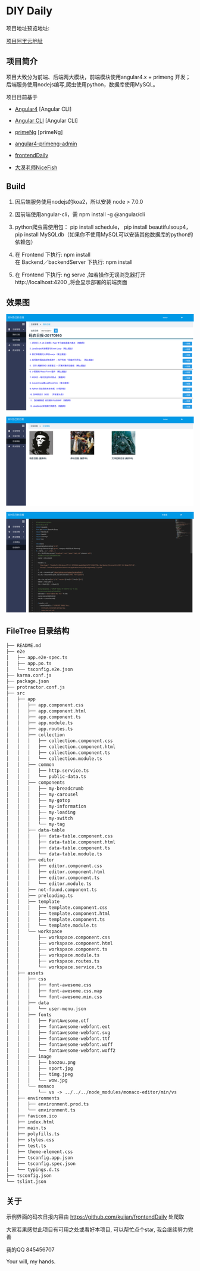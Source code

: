 # DIY Daily

项目地址预览地址:

[项目阿里云地址](http://139.196.87.132:8090)

## 项目简介

项目大致分为前端、后端两大模块，前端模块使用angular4.x + primeng 开发；后端服务使用nodejs编写,爬虫使用python，数据库使用MySQL。

项目目前基于

* [Angular4](https://angular.cn/docs/ts/latest/quickstart.html) [Angular CLI]

* [Angular CLI](https://cli.angular.io/) [Angular CLI]

* [primeNg](https://www.primefaces.org/primeng/#/) [primeNg]

* [angular4-primeng-admin](https://github.com/hbb520/angular4-primeng-admin)

* [frontendDaily](https://github.com/kujian/frontendDaily)

* [大漠老师NiceFish](http://git.oschina.net/mumu-osc/NiceFish)

## Build

1. 因后端服务使用nodejs的koa2，所以安装 node > 7.0.0

2. 因前端使用angular-cli，需 npm install -g @angular/cli

3. python爬虫需使用包： pip install schedule， pip install beautifulsoup4， pip install MySQLdb（如果你不使用MySQL可以安装其他数据库的python的依赖包）

4. 在 Frontend 下执行: npm install  
   在 Backend／backendServer 下执行: npm install

5. 在 Frontend 下执行: ng serve ,如若操作无误浏览器打开 http://localhost:4200 ,将会显示部署的前端页面

## 效果图

![列表](./previewImage/list.png)

![模版](./previewImage/template.png)

![编辑器](./previewImage/monaco.png)

## FileTree 目录结构
```shell
├── README.md
├── e2e
│   ├── app.e2e-spec.ts
│   ├── app.po.ts
│   └── tsconfig.e2e.json
├── karma.conf.js
├── package.json
├── protractor.conf.js
├── src
│   ├── app
│   │   ├── app.component.css
│   │   ├── app.component.html
│   │   ├── app.component.ts
│   │   ├── app.module.ts
│   │   ├── app.routes.ts
│   │   ├── collection
│   │   │   ├── collection.component.css
│   │   │   ├── collection.component.html
│   │   │   ├── collection.component.ts
│   │   │   └── collection.module.ts
│   │   ├── common
│   │   │   ├── http.service.ts
│   │   │   └── public-data.ts
│   │   ├── components
│   │   │   ├── my-breadcrumb
│   │   │   ├── my-carousel
│   │   │   ├── my-gotop
│   │   │   ├── my-information
│   │   │   ├── my-loading
│   │   │   ├── my-switch
│   │   │   └── my-tag
│   │   ├── data-table
│   │   │   ├── data-table.component.css
│   │   │   ├── data-table.component.html
│   │   │   ├── data-table.component.ts
│   │   │   └── data-table.module.ts
│   │   ├── editor
│   │   │   ├── editor.component.css
│   │   │   ├── editor.component.html
│   │   │   ├── editor.component.ts
│   │   │   └── editor.module.ts
│   │   ├── not-found.component.ts
│   │   ├── preloading.ts
│   │   ├── template
│   │   │   ├── template.component.css
│   │   │   ├── template.component.html
│   │   │   ├── template.component.ts
│   │   │   └── template.module.ts
│   │   └── workspace
│   │       ├── workspace.component.css
│   │       ├── workspace.component.html
│   │       ├── workspace.component.ts
│   │       ├── workspace.module.ts
│   │       ├── workspace.routes.ts
│   │       └── workspace.service.ts
│   ├── assets
│   │   ├── css
│   │   │   ├── font-awesome.css
│   │   │   ├── font-awesome.css.map
│   │   │   └── font-awesome.min.css
│   │   ├── data
│   │   │   └── user-menu.json
│   │   ├── fonts
│   │   │   ├── FontAwesome.otf
│   │   │   ├── fontawesome-webfont.eot
│   │   │   ├── fontawesome-webfont.svg
│   │   │   ├── fontawesome-webfont.ttf
│   │   │   ├── fontawesome-webfont.woff
│   │   │   └── fontawesome-webfont.woff2
│   │   ├── image
│   │   │   ├── baozou.png
│   │   │   ├── sport.jpg
│   │   │   ├── timg.jpeg
│   │   │   └── wow.jpg
│   │   └── monaco
│   │       └── vs -> ../../../node_modules/monaco-editor/min/vs
│   ├── environments
│   │   ├── environment.prod.ts
│   │   └── environment.ts
│   ├── favicon.ico
│   ├── index.html
│   ├── main.ts
│   ├── polyfills.ts
│   ├── styles.css
│   ├── test.ts
│   ├── theme-element.css
│   ├── tsconfig.app.json
│   ├── tsconfig.spec.json
│   └── typings.d.ts
├── tsconfig.json
└── tslint.json

```

## 关于

示例界面的码农日报内容由 https://github.com/kujian/frontendDaily 处爬取

大家若果感觉此项目有可用之处或看好本项目, 可以帮忙点个star, 我会继续努力完善   

我的QQ 845456707  

Your will, my hands.
